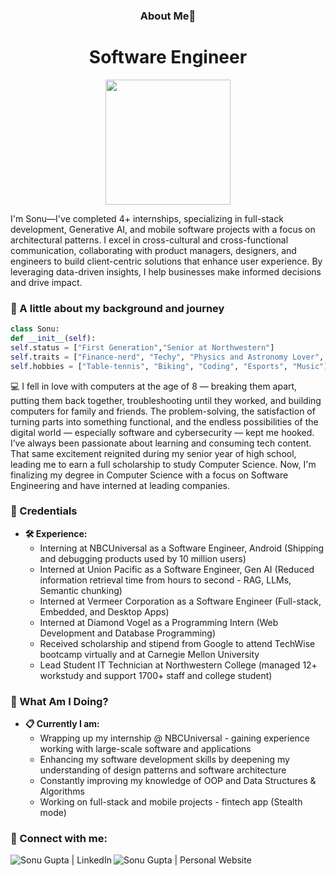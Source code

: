 <h3 align="center">About Me📮</h3>
<h1 align="center">Software Engineer</h1>

<p align="center"><img src="https://github.com/Dxsonu7/Dxsonu7/assets/87947158/bfef7909-78ee-4646-bb89-9075e47c1720" width="200px" target="_blank"></p>

I'm Sonu—I've completed 4+ internships, specializing in full-stack development, Generative AI, and mobile software projects with a focus on architectural patterns. I excel in cross-cultural and cross-functional communication, collaborating with product managers, designers, and engineers to build client-centric solutions that enhance user experience. By leveraging data-driven insights, I help businesses make informed decisions and drive impact.

### 🚀 A little about my background and journey

```python
class Sonu:
def __init__(self):
self.status = ["First Generation","Senior at Northwestern"]
self.traits = ["Finance-nerd", "Techy", "Physics and Astronomy Lover", "Foodie"]
self.hobbies = ["Table-tennis", "Biking", "Coding", "Esports", "Music"]
```

💻 I fell in love with computers at the age of 8 — breaking them apart, putting them back together, troubleshooting until they worked, and building computers for family and friends. The problem-solving, the satisfaction of turning parts into something functional, and the endless possibilities of the digital world — especially software and cybersecurity — kept me hooked. I’ve always been passionate about learning and consuming tech content. That same excitement reignited during my senior year of high school, leading me to earn a full scholarship to study Computer Science. Now, I'm finalizing my degree in Computer Science with a focus on Software Engineering and have interned at leading companies.

### 💼 Credentials
- **🛠️ Experience:**
  - Interning at NBCUniversal as a Software Engineer, Android (Shipping and debugging products used by 10 million users) 
  - Interned at Union Pacific as a Software Engineer, Gen AI (Reduced information retrieval time from hours to second - RAG, LLMs, Semantic chunking)
  - Interned at Vermeer Corporation as a Software Engineer (Full-stack, Embedded, and Desktop Apps)
  - Interned at Diamond Vogel as a Programming Intern (Web Development and Database Programming)
  - Received scholarship and stipend from Google to attend TechWise bootcamp virtually and at Carnegie Mellon University
  - Lead Student IT Technician at Northwestern College (managed 12+ workstudy and support 1700+ staff and college student)

### 📍 What Am I Doing?
- **📋 Currently I am:**
  - Wrapping up my internship @ NBCUniversal - gaining experience working with large-scale software and applications
  - Enhancing my software development skills by deepening my understanding of design patterns and software architecture
  - Constantly improving my knowledge of OOP and Data Structures & Algorithms
  - Working on full-stack and mobile projects - fintech app (Stealth mode)

### 🔗 Connect with me:

[<img align="left" alt="Sonu Gupta | LinkedIn" src="https://img.shields.io/badge/LinkedIn-0077B5?style=for-the-badge&logo=linkedin&logoColor=white" />][linkedin]
[<img align="left" alt="Sonu Gupta | Personal Website" src="https://img.shields.io/badge/Website-4285F4?style=for-the-badge&logo=GoogleChrome&logoColor=white" />][website]

<br><br>

<br>

[linkedin]: https://www.linkedin.com/in/dxsonu/
[website]: https://sonu-gupta.vercel.app/
